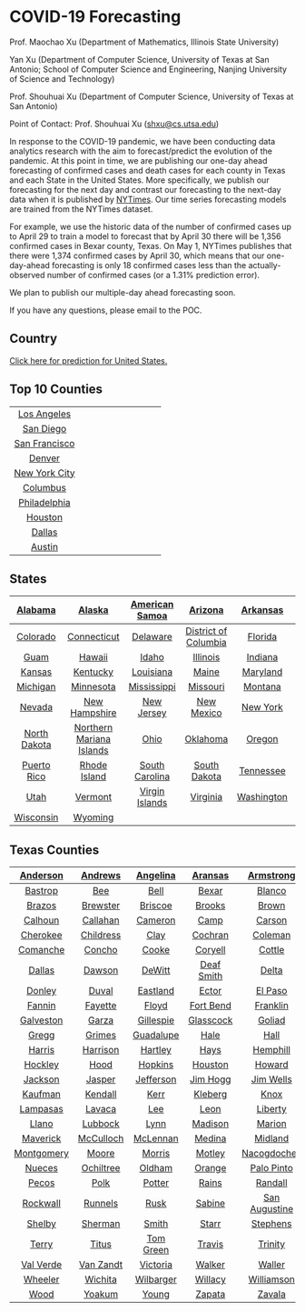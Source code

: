 



# COVID-19 Forecasting


Prof. Maochao Xu (Department of Mathematics, Illinois State University) 



Yan Xu (Department of Computer Science, University of Texas at San Antonio;  School of Computer Science and Engineering, Nanjing University of Science and Technology)



Prof. Shouhuai Xu (Department of Computer Science, University of Texas at San Antonio)



Point of Contact: Prof. Shouhuai Xu (shxu@cs.utsa.edu)



In response to the COVID-19 pandemic, we have been conducting data analytics research with the aim to forecast/predict the evolution of the pandemic. At this point in time, we are publishing our one-day ahead forecasting of confirmed cases and death cases for each county in Texas and each State in the United States. More specifically, we publish our forecasting for the next day and contrast our forecasting to the next-day data when it is published by [NYTimes](https://github.com/nytimes/covid-19-data?utm_campaign=The%20Batch&utm_source=hs_email&utm_medium=email&utm_content=85609380&_hsenc=p2ANqtz--Es1TD-LA9n2POTrLqt7EPJjUu0FWX-lXafIObmG2HGv_QrQD3Fkj_Ho4zMvCxAV2Jm5QJUoqdbmnXbY0ZXw8-r35H_Q&_hsmi=85609380). Our time series forecasting models are trained from the NYTimes dataset.

For example, we use the historic data of the number of confirmed cases up to April 29 to train a model to forecast that by April 30 there will be 1,356 confirmed cases in Bexar county, Texas. On May 1, NYTimes publishes that there were 1,374 confirmed cases by April 30, which means that our one-day-ahead forecasting is only 18 confirmed cases less than the actually-observed number of confirmed cases (or a 1.31% prediction error).

We plan to publish our multiple-day ahead forecasting soon.

If you have any questions, please email to the POC.


Country
-------


[Click here for prediction for United States.](https://cosima9586.github.io/img/us.html)


## Top 10 Counties
||||| | | |  | | |
| :---: | :---: | :---: | :---: | :---: | :---: | :---: | :---: | :---: | :---: |
|[Los Angeles](https://cosima9586.github.io/img/us-counties/California-Los-Angeles.html)
|[San Diego](https://cosima9586.github.io/img/us-counties/California-San-Diego.html)
|[San Francisco](https://cosima9586.github.io/img/us-counties/California-San-Francisco.html)
|[Denver](https://cosima9586.github.io/img/us-counties/Colorado-Denver.html)
|[New York City](https://cosima9586.github.io/img/us-counties/New-York-New-York-City.html)
|[Columbus](https://cosima9586.github.io/img/us-counties/North-Carolina-Columbus.html)
|[Philadelphia](https://cosima9586.github.io/img/us-counties/Pennsylvania-Philadelphia.html)
|[Houston](https://cosima9586.github.io/img/us-counties/Texas-Houston.html)
|[Dallas](https://cosima9586.github.io/img/us-counties/Texas-Dallas.html)
|[Austin](https://cosima9586.github.io/img/us-counties/Texas-Austin.html)



States
------

|[Alabama](https://cosima9586.github.io/img/us-states/Alabama.html)|[Alaska](https://cosima9586.github.io/img/us-states/Alaska.html)|[American Samoa](https://cosima9586.github.io/img/us-states/American-Samoa.html)|[Arizona](https://cosima9586.github.io/img/us-states/Arizona.html)|[Arkansas](https://cosima9586.github.io/img/us-states/Arkansas.html)|[California](https://cosima9586.github.io/img/us-states/California.html)|
| :---: | :---: | :---: | :---: | :---: | :---: |
|[Colorado](https://cosima9586.github.io/img/us-states/Colorado.html)|[Connecticut](https://cosima9586.github.io/img/us-states/Connecticut.html)|[Delaware](https://cosima9586.github.io/img/us-states/Delaware.html)|[District of Columbia](https://cosima9586.github.io/img/us-states/District-of-Columbia.html)|[Florida](https://cosima9586.github.io/img/us-states/Florida.html)|[Georgia](https://cosima9586.github.io/img/us-states/Georgia.html)|
|[Guam](https://cosima9586.github.io/img/us-states/Guam.html)|[Hawaii](https://cosima9586.github.io/img/us-states/Hawaii.html)|[Idaho](https://cosima9586.github.io/img/us-states/Idaho.html)|[Illinois](https://cosima9586.github.io/img/us-states/Illinois.html)|[Indiana](https://cosima9586.github.io/img/us-states/Indiana.html)|[Iowa](https://cosima9586.github.io/img/us-states/Iowa.html)|
|[Kansas](https://cosima9586.github.io/img/us-states/Kansas.html)|[Kentucky](https://cosima9586.github.io/img/us-states/Kentucky.html)|[Louisiana](https://cosima9586.github.io/img/us-states/Louisiana.html)|[Maine](https://cosima9586.github.io/img/us-states/Maine.html)|[Maryland](https://cosima9586.github.io/img/us-states/Maryland.html)|[Massachusetts](https://cosima9586.github.io/img/us-states/Massachusetts.html)|
|[Michigan](https://cosima9586.github.io/img/us-states/Michigan.html)|[Minnesota](https://cosima9586.github.io/img/us-states/Minnesota.html)|[Mississippi](https://cosima9586.github.io/img/us-states/Mississippi.html)|[Missouri](https://cosima9586.github.io/img/us-states/Missouri.html)|[Montana](https://cosima9586.github.io/img/us-states/Montana.html)|[Nebraska](https://cosima9586.github.io/img/us-states/Nebraska.html)|
|[Nevada](https://cosima9586.github.io/img/us-states/Nevada.html)|[New Hampshire](https://cosima9586.github.io/img/us-states/New-Hampshire.html)|[New Jersey](https://cosima9586.github.io/img/us-states/New-Jersey.html)|[New Mexico](https://cosima9586.github.io/img/us-states/New-Mexico.html)|[New York](https://cosima9586.github.io/img/us-states/New-York.html)|[North Carolina](https://cosima9586.github.io/img/us-states/North-Carolina.html)|
|[North Dakota](https://cosima9586.github.io/img/us-states/North-Dakota.html)|[Northern Mariana Islands](https://cosima9586.github.io/img/us-states/Northern-Mariana-Islands.html)|[Ohio](https://cosima9586.github.io/img/us-states/Ohio.html)|[Oklahoma](https://cosima9586.github.io/img/us-states/Oklahoma.html)|[Oregon](https://cosima9586.github.io/img/us-states/Oregon.html)|[Pennsylvania](https://cosima9586.github.io/img/us-states/Pennsylvania.html)|
|[Puerto Rico](https://cosima9586.github.io/img/us-states/Puerto-Rico.html)|[Rhode Island](https://cosima9586.github.io/img/us-states/Rhode-Island.html)|[South Carolina](https://cosima9586.github.io/img/us-states/South-Carolina.html)|[South Dakota](https://cosima9586.github.io/img/us-states/South-Dakota.html)|[Tennessee](https://cosima9586.github.io/img/us-states/Tennessee.html)|[Texas](https://cosima9586.github.io/img/us-states/Texas.html)|
|[Utah](https://cosima9586.github.io/img/us-states/Utah.html)|[Vermont](https://cosima9586.github.io/img/us-states/Vermont.html)|[Virgin Islands](https://cosima9586.github.io/img/us-states/Virgin-Islands.html)|[Virginia](https://cosima9586.github.io/img/us-states/Virginia.html)|[Washington](https://cosima9586.github.io/img/us-states/Washington.html)|[West Virginia](https://cosima9586.github.io/img/us-states/West-Virginia.html)|
|[Wisconsin](https://cosima9586.github.io/img/us-states/Wisconsin.html)|[Wyoming](https://cosima9586.github.io/img/us-states/Wyoming.html)|||||



Texas Counties
--------------

|[Anderson](https://cosima9586.github.io/img/us-counties/Texas-Anderson.html)|[Andrews](https://cosima9586.github.io/img/us-counties/Texas-Andrews.html)|[Angelina](https://cosima9586.github.io/img/us-counties/Texas-Angelina.html)|[Aransas](https://cosima9586.github.io/img/us-counties/Texas-Aransas.html)|[Armstrong](https://cosima9586.github.io/img/us-counties/Texas-Armstrong.html)|[Atascosa](https://cosima9586.github.io/img/us-counties/Texas-Atascosa.html)|[Austin](https://cosima9586.github.io/img/us-counties/Texas-Austin.html)|[Bandera](https://cosima9586.github.io/img/us-counties/Texas-Bandera.html)|
| :---: | :---: | :---: | :---: | :---: | :---: | :---: | :---: |
|[Bastrop](https://cosima9586.github.io/img/us-counties/Texas-Bastrop.html)|[Bee](https://cosima9586.github.io/img/us-counties/Texas-Bee.html)|[Bell](https://cosima9586.github.io/img/us-counties/Texas-Bell.html)|[Bexar](https://cosima9586.github.io/img/us-counties/Texas-Bexar.html)|[Blanco](https://cosima9586.github.io/img/us-counties/Texas-Blanco.html)|[Bosque](https://cosima9586.github.io/img/us-counties/Texas-Bosque.html)|[Bowie](https://cosima9586.github.io/img/us-counties/Texas-Bowie.html)|[Brazoria](https://cosima9586.github.io/img/us-counties/Texas-Brazoria.html)|
|[Brazos](https://cosima9586.github.io/img/us-counties/Texas-Brazos.html)|[Brewster](https://cosima9586.github.io/img/us-counties/Texas-Brewster.html)|[Briscoe](https://cosima9586.github.io/img/us-counties/Texas-Briscoe.html)|[Brooks](https://cosima9586.github.io/img/us-counties/Texas-Brooks.html)|[Brown](https://cosima9586.github.io/img/us-counties/Texas-Brown.html)|[Burleson](https://cosima9586.github.io/img/us-counties/Texas-Burleson.html)|[Burnet](https://cosima9586.github.io/img/us-counties/Texas-Burnet.html)|[Caldwell](https://cosima9586.github.io/img/us-counties/Texas-Caldwell.html)|
|[Calhoun](https://cosima9586.github.io/img/us-counties/Texas-Calhoun.html)|[Callahan](https://cosima9586.github.io/img/us-counties/Texas-Callahan.html)|[Cameron](https://cosima9586.github.io/img/us-counties/Texas-Cameron.html)|[Camp](https://cosima9586.github.io/img/us-counties/Texas-Camp.html)|[Carson](https://cosima9586.github.io/img/us-counties/Texas-Carson.html)|[Cass](https://cosima9586.github.io/img/us-counties/Texas-Cass.html)|[Castro](https://cosima9586.github.io/img/us-counties/Texas-Castro.html)|[Chambers](https://cosima9586.github.io/img/us-counties/Texas-Chambers.html)|
|[Cherokee](https://cosima9586.github.io/img/us-counties/Texas-Cherokee.html)|[Childress](https://cosima9586.github.io/img/us-counties/Texas-Childress.html)|[Clay](https://cosima9586.github.io/img/us-counties/Texas-Clay.html)|[Cochran](https://cosima9586.github.io/img/us-counties/Texas-Cochran.html)|[Coleman](https://cosima9586.github.io/img/us-counties/Texas-Coleman.html)|[Collin](https://cosima9586.github.io/img/us-counties/Texas-Collin.html)|[Colorado](https://cosima9586.github.io/img/us-counties/Texas-Colorado.html)|[Comal](https://cosima9586.github.io/img/us-counties/Texas-Comal.html)|
|[Comanche](https://cosima9586.github.io/img/us-counties/Texas-Comanche.html)|[Concho](https://cosima9586.github.io/img/us-counties/Texas-Concho.html)|[Cooke](https://cosima9586.github.io/img/us-counties/Texas-Cooke.html)|[Coryell](https://cosima9586.github.io/img/us-counties/Texas-Coryell.html)|[Cottle](https://cosima9586.github.io/img/us-counties/Texas-Cottle.html)|[Crane](https://cosima9586.github.io/img/us-counties/Texas-Crane.html)|[Crosby](https://cosima9586.github.io/img/us-counties/Texas-Crosby.html)|[Dallam](https://cosima9586.github.io/img/us-counties/Texas-Dallam.html)|
|[Dallas](https://cosima9586.github.io/img/us-counties/Texas-Dallas.html)|[Dawson](https://cosima9586.github.io/img/us-counties/Texas-Dawson.html)|[DeWitt](https://cosima9586.github.io/img/us-counties/Texas-DeWitt.html)|[Deaf Smith](https://cosima9586.github.io/img/us-counties/Texas-Deaf-Smith.html)|[Delta](https://cosima9586.github.io/img/us-counties/Texas-Delta.html)|[Denton](https://cosima9586.github.io/img/us-counties/Texas-Denton.html)|[Dickens](https://cosima9586.github.io/img/us-counties/Texas-Dickens.html)|[Dimmit](https://cosima9586.github.io/img/us-counties/Texas-Dimmit.html)|
|[Donley](https://cosima9586.github.io/img/us-counties/Texas-Donley.html)|[Duval](https://cosima9586.github.io/img/us-counties/Texas-Duval.html)|[Eastland](https://cosima9586.github.io/img/us-counties/Texas-Eastland.html)|[Ector](https://cosima9586.github.io/img/us-counties/Texas-Ector.html)|[El Paso](https://cosima9586.github.io/img/us-counties/Texas-El-Paso.html)|[Ellis](https://cosima9586.github.io/img/us-counties/Texas-Ellis.html)|[Erath](https://cosima9586.github.io/img/us-counties/Texas-Erath.html)|[Falls](https://cosima9586.github.io/img/us-counties/Texas-Falls.html)|
|[Fannin](https://cosima9586.github.io/img/us-counties/Texas-Fannin.html)|[Fayette](https://cosima9586.github.io/img/us-counties/Texas-Fayette.html)|[Floyd](https://cosima9586.github.io/img/us-counties/Texas-Floyd.html)|[Fort Bend](https://cosima9586.github.io/img/us-counties/Texas-Fort-Bend.html)|[Franklin](https://cosima9586.github.io/img/us-counties/Texas-Franklin.html)|[Freestone](https://cosima9586.github.io/img/us-counties/Texas-Freestone.html)|[Frio](https://cosima9586.github.io/img/us-counties/Texas-Frio.html)|[Gaines](https://cosima9586.github.io/img/us-counties/Texas-Gaines.html)|
|[Galveston](https://cosima9586.github.io/img/us-counties/Texas-Galveston.html)|[Garza](https://cosima9586.github.io/img/us-counties/Texas-Garza.html)|[Gillespie](https://cosima9586.github.io/img/us-counties/Texas-Gillespie.html)|[Glasscock](https://cosima9586.github.io/img/us-counties/Texas-Glasscock.html)|[Goliad](https://cosima9586.github.io/img/us-counties/Texas-Goliad.html)|[Gonzales](https://cosima9586.github.io/img/us-counties/Texas-Gonzales.html)|[Gray](https://cosima9586.github.io/img/us-counties/Texas-Gray.html)|[Grayson](https://cosima9586.github.io/img/us-counties/Texas-Grayson.html)|
|[Gregg](https://cosima9586.github.io/img/us-counties/Texas-Gregg.html)|[Grimes](https://cosima9586.github.io/img/us-counties/Texas-Grimes.html)|[Guadalupe](https://cosima9586.github.io/img/us-counties/Texas-Guadalupe.html)|[Hale](https://cosima9586.github.io/img/us-counties/Texas-Hale.html)|[Hall](https://cosima9586.github.io/img/us-counties/Texas-Hall.html)|[Hamilton](https://cosima9586.github.io/img/us-counties/Texas-Hamilton.html)|[Hansford](https://cosima9586.github.io/img/us-counties/Texas-Hansford.html)|[Hardin](https://cosima9586.github.io/img/us-counties/Texas-Hardin.html)|
|[Harris](https://cosima9586.github.io/img/us-counties/Texas-Harris.html)|[Harrison](https://cosima9586.github.io/img/us-counties/Texas-Harrison.html)|[Hartley](https://cosima9586.github.io/img/us-counties/Texas-Hartley.html)|[Hays](https://cosima9586.github.io/img/us-counties/Texas-Hays.html)|[Hemphill](https://cosima9586.github.io/img/us-counties/Texas-Hemphill.html)|[Henderson](https://cosima9586.github.io/img/us-counties/Texas-Henderson.html)|[Hidalgo](https://cosima9586.github.io/img/us-counties/Texas-Hidalgo.html)|[Hill](https://cosima9586.github.io/img/us-counties/Texas-Hill.html)|
|[Hockley](https://cosima9586.github.io/img/us-counties/Texas-Hockley.html)|[Hood](https://cosima9586.github.io/img/us-counties/Texas-Hood.html)|[Hopkins](https://cosima9586.github.io/img/us-counties/Texas-Hopkins.html)|[Houston](https://cosima9586.github.io/img/us-counties/Texas-Houston.html)|[Howard](https://cosima9586.github.io/img/us-counties/Texas-Howard.html)|[Hunt](https://cosima9586.github.io/img/us-counties/Texas-Hunt.html)|[Hutchinson](https://cosima9586.github.io/img/us-counties/Texas-Hutchinson.html)|[Jack](https://cosima9586.github.io/img/us-counties/Texas-Jack.html)|
|[Jackson](https://cosima9586.github.io/img/us-counties/Texas-Jackson.html)|[Jasper](https://cosima9586.github.io/img/us-counties/Texas-Jasper.html)|[Jefferson](https://cosima9586.github.io/img/us-counties/Texas-Jefferson.html)|[Jim Hogg](https://cosima9586.github.io/img/us-counties/Texas-Jim-Hogg.html)|[Jim Wells](https://cosima9586.github.io/img/us-counties/Texas-Jim-Wells.html)|[Johnson](https://cosima9586.github.io/img/us-counties/Texas-Johnson.html)|[Jones](https://cosima9586.github.io/img/us-counties/Texas-Jones.html)|[Karnes](https://cosima9586.github.io/img/us-counties/Texas-Karnes.html)|
|[Kaufman](https://cosima9586.github.io/img/us-counties/Texas-Kaufman.html)|[Kendall](https://cosima9586.github.io/img/us-counties/Texas-Kendall.html)|[Kerr](https://cosima9586.github.io/img/us-counties/Texas-Kerr.html)|[Kleberg](https://cosima9586.github.io/img/us-counties/Texas-Kleberg.html)|[Knox](https://cosima9586.github.io/img/us-counties/Texas-Knox.html)|[La Salle](https://cosima9586.github.io/img/us-counties/Texas-La-Salle.html)|[Lamar](https://cosima9586.github.io/img/us-counties/Texas-Lamar.html)|[Lamb](https://cosima9586.github.io/img/us-counties/Texas-Lamb.html)|
|[Lampasas](https://cosima9586.github.io/img/us-counties/Texas-Lampasas.html)|[Lavaca](https://cosima9586.github.io/img/us-counties/Texas-Lavaca.html)|[Lee](https://cosima9586.github.io/img/us-counties/Texas-Lee.html)|[Leon](https://cosima9586.github.io/img/us-counties/Texas-Leon.html)|[Liberty](https://cosima9586.github.io/img/us-counties/Texas-Liberty.html)|[Limestone](https://cosima9586.github.io/img/us-counties/Texas-Limestone.html)|[Lipscomb](https://cosima9586.github.io/img/us-counties/Texas-Lipscomb.html)|[Live Oak](https://cosima9586.github.io/img/us-counties/Texas-Live-Oak.html)|
|[Llano](https://cosima9586.github.io/img/us-counties/Texas-Llano.html)|[Lubbock](https://cosima9586.github.io/img/us-counties/Texas-Lubbock.html)|[Lynn](https://cosima9586.github.io/img/us-counties/Texas-Lynn.html)|[Madison](https://cosima9586.github.io/img/us-counties/Texas-Madison.html)|[Marion](https://cosima9586.github.io/img/us-counties/Texas-Marion.html)|[Martin](https://cosima9586.github.io/img/us-counties/Texas-Martin.html)|[Mason](https://cosima9586.github.io/img/us-counties/Texas-Mason.html)|[Matagorda](https://cosima9586.github.io/img/us-counties/Texas-Matagorda.html)|
|[Maverick](https://cosima9586.github.io/img/us-counties/Texas-Maverick.html)|[McCulloch](https://cosima9586.github.io/img/us-counties/Texas-McCulloch.html)|[McLennan](https://cosima9586.github.io/img/us-counties/Texas-McLennan.html)|[Medina](https://cosima9586.github.io/img/us-counties/Texas-Medina.html)|[Midland](https://cosima9586.github.io/img/us-counties/Texas-Midland.html)|[Milam](https://cosima9586.github.io/img/us-counties/Texas-Milam.html)|[Mitchell](https://cosima9586.github.io/img/us-counties/Texas-Mitchell.html)|[Montague](https://cosima9586.github.io/img/us-counties/Texas-Montague.html)|
|[Montgomery](https://cosima9586.github.io/img/us-counties/Texas-Montgomery.html)|[Moore](https://cosima9586.github.io/img/us-counties/Texas-Moore.html)|[Morris](https://cosima9586.github.io/img/us-counties/Texas-Morris.html)|[Motley](https://cosima9586.github.io/img/us-counties/Texas-Motley.html)|[Nacogdoches](https://cosima9586.github.io/img/us-counties/Texas-Nacogdoches.html)|[Navarro](https://cosima9586.github.io/img/us-counties/Texas-Navarro.html)|[Newton](https://cosima9586.github.io/img/us-counties/Texas-Newton.html)|[Nolan](https://cosima9586.github.io/img/us-counties/Texas-Nolan.html)|
|[Nueces](https://cosima9586.github.io/img/us-counties/Texas-Nueces.html)|[Ochiltree](https://cosima9586.github.io/img/us-counties/Texas-Ochiltree.html)|[Oldham](https://cosima9586.github.io/img/us-counties/Texas-Oldham.html)|[Orange](https://cosima9586.github.io/img/us-counties/Texas-Orange.html)|[Palo Pinto](https://cosima9586.github.io/img/us-counties/Texas-Palo-Pinto.html)|[Panola](https://cosima9586.github.io/img/us-counties/Texas-Panola.html)|[Parker](https://cosima9586.github.io/img/us-counties/Texas-Parker.html)|[Parmer](https://cosima9586.github.io/img/us-counties/Texas-Parmer.html)|
|[Pecos](https://cosima9586.github.io/img/us-counties/Texas-Pecos.html)|[Polk](https://cosima9586.github.io/img/us-counties/Texas-Polk.html)|[Potter](https://cosima9586.github.io/img/us-counties/Texas-Potter.html)|[Rains](https://cosima9586.github.io/img/us-counties/Texas-Rains.html)|[Randall](https://cosima9586.github.io/img/us-counties/Texas-Randall.html)|[Red River](https://cosima9586.github.io/img/us-counties/Texas-Red-River.html)|[Roberts](https://cosima9586.github.io/img/us-counties/Texas-Roberts.html)|[Robertson](https://cosima9586.github.io/img/us-counties/Texas-Robertson.html)|
|[Rockwall](https://cosima9586.github.io/img/us-counties/Texas-Rockwall.html)|[Runnels](https://cosima9586.github.io/img/us-counties/Texas-Runnels.html)|[Rusk](https://cosima9586.github.io/img/us-counties/Texas-Rusk.html)|[Sabine](https://cosima9586.github.io/img/us-counties/Texas-Sabine.html)|[San Augustine](https://cosima9586.github.io/img/us-counties/Texas-San-Augustine.html)|[San Jacinto](https://cosima9586.github.io/img/us-counties/Texas-San-Jacinto.html)|[San Patricio](https://cosima9586.github.io/img/us-counties/Texas-San-Patricio.html)|[Scurry](https://cosima9586.github.io/img/us-counties/Texas-Scurry.html)|
|[Shelby](https://cosima9586.github.io/img/us-counties/Texas-Shelby.html)|[Sherman](https://cosima9586.github.io/img/us-counties/Texas-Sherman.html)|[Smith](https://cosima9586.github.io/img/us-counties/Texas-Smith.html)|[Starr](https://cosima9586.github.io/img/us-counties/Texas-Starr.html)|[Stephens](https://cosima9586.github.io/img/us-counties/Texas-Stephens.html)|[Swisher](https://cosima9586.github.io/img/us-counties/Texas-Swisher.html)|[Tarrant](https://cosima9586.github.io/img/us-counties/Texas-Tarrant.html)|[Taylor](https://cosima9586.github.io/img/us-counties/Texas-Taylor.html)|
|[Terry](https://cosima9586.github.io/img/us-counties/Texas-Terry.html)|[Titus](https://cosima9586.github.io/img/us-counties/Texas-Titus.html)|[Tom Green](https://cosima9586.github.io/img/us-counties/Texas-Tom-Green.html)|[Travis](https://cosima9586.github.io/img/us-counties/Texas-Travis.html)|[Trinity](https://cosima9586.github.io/img/us-counties/Texas-Trinity.html)|[Tyler](https://cosima9586.github.io/img/us-counties/Texas-Tyler.html)|[Upshur](https://cosima9586.github.io/img/us-counties/Texas-Upshur.html)|[Uvalde](https://cosima9586.github.io/img/us-counties/Texas-Uvalde.html)|
|[Val Verde](https://cosima9586.github.io/img/us-counties/Texas-Val-Verde.html)|[Van Zandt](https://cosima9586.github.io/img/us-counties/Texas-Van-Zandt.html)|[Victoria](https://cosima9586.github.io/img/us-counties/Texas-Victoria.html)|[Walker](https://cosima9586.github.io/img/us-counties/Texas-Walker.html)|[Waller](https://cosima9586.github.io/img/us-counties/Texas-Waller.html)|[Washington](https://cosima9586.github.io/img/us-counties/Texas-Washington.html)|[Webb](https://cosima9586.github.io/img/us-counties/Texas-Webb.html)|[Wharton](https://cosima9586.github.io/img/us-counties/Texas-Wharton.html)|
|[Wheeler](https://cosima9586.github.io/img/us-counties/Texas-Wheeler.html)|[Wichita](https://cosima9586.github.io/img/us-counties/Texas-Wichita.html)|[Wilbarger](https://cosima9586.github.io/img/us-counties/Texas-Wilbarger.html)|[Willacy](https://cosima9586.github.io/img/us-counties/Texas-Willacy.html)|[Williamson](https://cosima9586.github.io/img/us-counties/Texas-Williamson.html)|[Wilson](https://cosima9586.github.io/img/us-counties/Texas-Wilson.html)|[Winkler](https://cosima9586.github.io/img/us-counties/Texas-Winkler.html)|[Wise](https://cosima9586.github.io/img/us-counties/Texas-Wise.html)|
|[Wood](https://cosima9586.github.io/img/us-counties/Texas-Wood.html)|[Yoakum](https://cosima9586.github.io/img/us-counties/Texas-Yoakum.html)|[Young](https://cosima9586.github.io/img/us-counties/Texas-Young.html)|[Zapata](https://cosima9586.github.io/img/us-counties/Texas-Zapata.html)|[Zavala](https://cosima9586.github.io/img/us-counties/Texas-Zavala.html)||||
